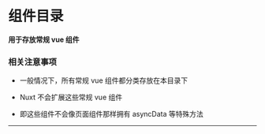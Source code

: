 <!--
 * @Description: 目录说明
 * @version: v1.0.0
 * @Date: 2020-02-17 21:15:01
 * @LastEditors: wangshuhao
 * @LastEditTime: 2020-02-18 21:14:29
 * @Author: wangshuhao <https://wangshuhao.com>
 -->

# 组件目录

**用于存放常规 vue 组件**

### 相关注意事项

- 一般情况下，所有常规 vue 组件都分类存放在本目录下

- Nuxt 不会扩展这些常规 vue 组件

- 即这些组件不会像页面组件那样拥有 asyncData 等特殊方法

***
